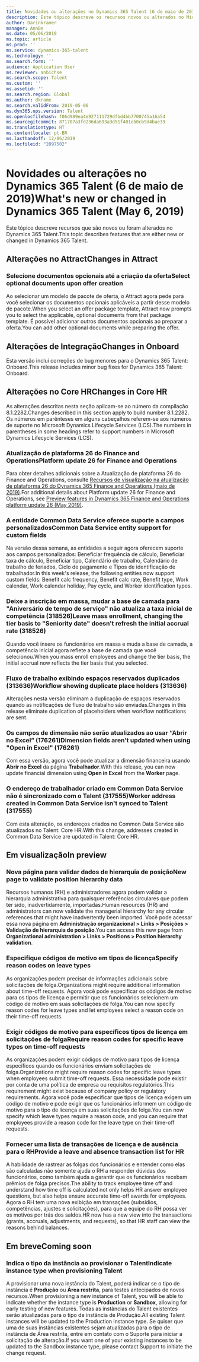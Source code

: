 ```yaml
---
title: Novidades ou alterações no Dynamics 365 Talent (6 de maio de 2019)
description: Este tópico descreve os recursos novos ou alterados no Microsoft Dynamics 365 Talent.
author: Darinkramer
manager: AnnBe
ms.date: 05/06/2019
ms.topic: article
ms.prod: ''
ms.service: dynamics-365-talent
ms.technology: ''
ms.search.form: ''
audience: Application User
ms.reviewer: anbichse
ms.search.scope: Talent
ms.custom: ''
ms.assetid: ''
ms.search.region: Global
ms.author: dkrame
ms.search.validFrom: 2019-05-06
ms.dyn365.ops.version: Talent
ms.openlocfilehash: f06d989ea4e927111729dfbd4bb7700745a16a54
ms.sourcegitcommit: 871707a3fd236da693a3d51f401eb0cb9d4bae39
ms.translationtype: HT
ms.contentlocale: pt-BR
ms.lasthandoff: 12/06/2019
ms.locfileid: "2897502"
---
```

# <a name="whats-new-or-changed-in-dynamics-365-talent-may-6-2019"></a><span data-ttu-id="1dda8-103">Novidades ou alterações no Dynamics 365 Talent (6 de maio de 2019)</span><span class="sxs-lookup"><span data-stu-id="1dda8-103">What's new or changed in Dynamics 365 Talent (May 6, 2019)</span></span>

<span data-ttu-id="1dda8-104">Este tópico descreve recursos que são novos ou foram alterados no Dynamics 365 Talent.</span><span class="sxs-lookup"><span data-stu-id="1dda8-104">This topic describes features that are either new or changed in Dynamics 365 Talent.</span></span>

## <a name="changes-in-attract"></a><span data-ttu-id="1dda8-105">Alterações no Attract</span><span class="sxs-lookup"><span data-stu-id="1dda8-105">Changes in Attract</span></span>

### <a name="select-optional-documents-upon-offer-creation"></a><span data-ttu-id="1dda8-106">Selecione documentos opcionais até a criação da oferta</span><span class="sxs-lookup"><span data-stu-id="1dda8-106">Select optional documents upon offer creation</span></span>

<span data-ttu-id="1dda8-107">Ao selecionar um modelo de pacote de oferta, o Attract agora pede para você selecionar os documentos opcionais aplicáveis a partir desse modelo de pacote.</span><span class="sxs-lookup"><span data-stu-id="1dda8-107">When you select an offer package template, Attract now prompts you to select the applicable, optional documents from that package template.</span></span> <span data-ttu-id="1dda8-108">É possível adicionar outros documentos opcionais ao preparar a oferta.</span><span class="sxs-lookup"><span data-stu-id="1dda8-108">You can add other optional documents while preparing the offer.</span></span>

## <a name="changes-in-onboard"></a><span data-ttu-id="1dda8-109">Alterações de Integração</span><span class="sxs-lookup"><span data-stu-id="1dda8-109">Changes in Onboard</span></span>

<span data-ttu-id="1dda8-110">Esta versão inclui correções de bug menores para o Dynamics 365 Talent: Onboard.</span><span class="sxs-lookup"><span data-stu-id="1dda8-110">This release includes minor bug fixes for Dynamics 365 Talent: Onboard.</span></span>

## <a name="changes-in-core-hr"></a><span data-ttu-id="1dda8-111">Alterações no Core HR</span><span class="sxs-lookup"><span data-stu-id="1dda8-111">Changes in Core HR</span></span>

<span data-ttu-id="1dda8-112">As alterações descritas nesta seção aplicam-se ao número da compilação 8.1.2282.</span><span class="sxs-lookup"><span data-stu-id="1dda8-112">Changes described in this section apply to build number 8.1.2282.</span></span> <span data-ttu-id="1dda8-113">Os números em parênteses em alguns cabeçalhos referem-se aos números de suporte no Microsoft Dynamics Lifecycle Services (LCS).</span><span class="sxs-lookup"><span data-stu-id="1dda8-113">The numbers in parentheses in some headings refer to support numbers in Microsoft Dynamics Lifecycle Services (LCS).</span></span>

### <a name="platform-update-26-for-finance-and-operations"></a><span data-ttu-id="1dda8-114">Atualização de plataforma 26 do Finance and Operations</span><span class="sxs-lookup"><span data-stu-id="1dda8-114">Platform update 26 for Finance and Operations</span></span>

<span data-ttu-id="1dda8-115">Para obter detalhes adicionais sobre a Atualização de plataforma 26 do Finance and Operations, consulte [Recursos de visualização na atualização de plataforma 26 do Dynamics 365 Finance and Operations (maio de 2019)](https://docs.microsoft.com/dynamics365/unified-operations/fin-and-ops/get-started/whats-new-platform-update-26).</span><span class="sxs-lookup"><span data-stu-id="1dda8-115">For additional details about Platform update 26 for Finance and Operations, see [Preview features in Dynamics 365 Finance and Operations platform update 26 (May 2019)](https://docs.microsoft.com/dynamics365/unified-operations/fin-and-ops/get-started/whats-new-platform-update-26).</span></span> 

### <a name="common-data-service-entity-support-for-custom-fields"></a><span data-ttu-id="1dda8-116">A entidade Common Data Service oferece suporte a campos personalizados</span><span class="sxs-lookup"><span data-stu-id="1dda8-116">Common Data Service entity support for custom fields</span></span>

<span data-ttu-id="1dda8-117">Na versão dessa semana, as entidades a seguir agora oferecem suporte aos campos personalizados: Beneficiar frequência de cálculo, Beneficiar taxa de cálculo, Beneficiar tipo, Calendário de trabalho, Calendário de trabalho de feriados, Ciclo de pagamento e Tipos de identificação de trabalhador.</span><span class="sxs-lookup"><span data-stu-id="1dda8-117">In this week's release, the following entities now support custom fields: Benefit calc frequency, Benefit calc rate, Benefit type, Work calendar, Work calendar holiday, Pay cycle, and Worker identification types.</span></span>

### <a name="leave-mass-enrollment-changing-the-tier-basis-to-seniority-date-doesnt-refresh-the-initial-accrual-rate-318526"></a><span data-ttu-id="1dda8-118">Deixe a inscrição em massa, mudar a base de camada para "Aniversário de tempo de serviço" não atualiza a taxa inicial de competência (318526)</span><span class="sxs-lookup"><span data-stu-id="1dda8-118">Leave mass enrollment, changing the tier basis to "Seniority date" doesn't refresh the initial accrual rate (318526)</span></span>

<span data-ttu-id="1dda8-119">Quando você insere os funcionários em massa e muda a base de camada, a competência inicial agora reflete a base de camada que você selecionou.</span><span class="sxs-lookup"><span data-stu-id="1dda8-119">When you mass enroll employees and change the tier basis, the initial accrual now reflects the tier basis that you selected.</span></span>

### <a name="workflow-showing-duplicate-place-holders-313636"></a><span data-ttu-id="1dda8-120">Fluxo de trabalho exibindo espaços reservados duplicados (313636)</span><span class="sxs-lookup"><span data-stu-id="1dda8-120">Workflow showing duplicate place holders (313636)</span></span>

<span data-ttu-id="1dda8-121">Alterações nesta versão eliminam a duplicação de espaços reservados quando as notificações de fluxo de trabalho são enviadas.</span><span class="sxs-lookup"><span data-stu-id="1dda8-121">Changes in this release eliminate duplication of placeholders when workflow notifications are sent.</span></span>

### <a name="dimension-fields-arent-updated-when-using-open-in-excel-176261"></a><span data-ttu-id="1dda8-122">Os campos de dimensão não serão atualizados ao usar “Abrir no Excel” (176261)</span><span class="sxs-lookup"><span data-stu-id="1dda8-122">Dimension fields aren't updated when using "Open in Excel" (176261)</span></span>

<span data-ttu-id="1dda8-123">Com essa versão, agora você pode atualizar a dimensão financeira usando **Abrir no Excel** da página **Trabalhador**.</span><span class="sxs-lookup"><span data-stu-id="1dda8-123">With this release, you can now update financial dimension using **Open in Excel** from the **Worker** page.</span></span> 

### <a name="worker-address-created-in-common-data-service-isnt-synced-to-talent-317555"></a><span data-ttu-id="1dda8-124">O endereço de trabalhador criado em Common Data Service não é sincronizado com o Talent (317555)</span><span class="sxs-lookup"><span data-stu-id="1dda8-124">Worker address created in Common Data Service isn't synced to Talent (317555)</span></span>

<span data-ttu-id="1dda8-125">Com esta alteração, os endereços criados no Common Data Service são atualizados no Talent: Core HR.</span><span class="sxs-lookup"><span data-stu-id="1dda8-125">With this change, addresses created in Common Data Service are updated in Talent: Core HR.</span></span>


## <a name="in-preview"></a><span data-ttu-id="1dda8-126">Em visualização</span><span class="sxs-lookup"><span data-stu-id="1dda8-126">In preview</span></span>

### <a name="new-page-to-validate-position-hierarchy-data"></a><span data-ttu-id="1dda8-127">Nova página para validar dados de hierarquia de posição</span><span class="sxs-lookup"><span data-stu-id="1dda8-127">New page to validate position hierarchy data</span></span>

<span data-ttu-id="1dda8-128">Recursos humanos (RH) e administradores agora podem validar a hierarquia administrativa para quaisquer referências circulares que podem ter sido, inadvertidamente, importadas.</span><span class="sxs-lookup"><span data-stu-id="1dda8-128">Human resources (HR) and administrators can now validate the managerial hierarchy for any circular references that might have inadvertently been imported.</span></span> <span data-ttu-id="1dda8-129">Você pode acessar essa nova página em **Administração organizacional > Links > Posições > Validação de hierarquia de posição**.</span><span class="sxs-lookup"><span data-stu-id="1dda8-129">You can access this new page from **Organizational administration > Links > Positions > Position hierarchy validation**.</span></span>

### <a name="specify-reason-codes-on-leave-types"></a><span data-ttu-id="1dda8-130">Especifique códigos de motivo em tipos de licença</span><span class="sxs-lookup"><span data-stu-id="1dda8-130">Specify reason codes on leave types</span></span>

<span data-ttu-id="1dda8-131">As organizações podem precisar de informações adicionais sobre solicitações de folga.</span><span class="sxs-lookup"><span data-stu-id="1dda8-131">Organizations might require additional information about time-off requests.</span></span> <span data-ttu-id="1dda8-132">Agora você pode especificar os códigos de motivo para os tipos de licença e permitir que os funcionários selecionem um código de motivo em suas solicitações de folga.</span><span class="sxs-lookup"><span data-stu-id="1dda8-132">You can now specify reason codes for leave types and let employees select a reason code on their time-off requests.</span></span>

### <a name="require-reason-codes-for-specific-leave-types-on-time-off-requests"></a><span data-ttu-id="1dda8-133">Exigir códigos de motivo para específicos tipos de licença em solicitações de folga</span><span class="sxs-lookup"><span data-stu-id="1dda8-133">Require reason codes for specific leave types on time-off requests</span></span>

<span data-ttu-id="1dda8-134">As organizações podem exigir códigos de motivo para tipos de licença específicos quando os funcionários enviam solicitações de folga.</span><span class="sxs-lookup"><span data-stu-id="1dda8-134">Organizations might require reason codes for specific leave types when employees submit time-off requests.</span></span> <span data-ttu-id="1dda8-135">Essa necessidade pode existir por conta de uma política de empresa ou requisitos regulatórios.</span><span class="sxs-lookup"><span data-stu-id="1dda8-135">This requirement might exist because of company policy or regulatory requirements.</span></span> <span data-ttu-id="1dda8-136">Agora você pode especificar que tipos de licença exigem um código de motivo e pode exigir que os funcionários informem um código de motivo para o tipo de licença em suas solicitações de folga.</span><span class="sxs-lookup"><span data-stu-id="1dda8-136">You can now specify which leave types require a reason code, and you can require that employees provide a reason code for the leave type on their time-off requests.</span></span>

### <a name="provide-a-leave-and-absence-transaction-list-for-hr"></a><span data-ttu-id="1dda8-137">Fornecer uma lista de transações de licença e de ausência para o RH</span><span class="sxs-lookup"><span data-stu-id="1dda8-137">Provide a leave and absence transaction list for HR</span></span>

<span data-ttu-id="1dda8-138">A habilidade de rastrear as folgas dos funcionários e entender como elas são calculadas não somente ajuda o RH a responder dúvidas dos funcionários, como também ajuda a garantir que os funcionários recebam prêmios de folga precisos.</span><span class="sxs-lookup"><span data-stu-id="1dda8-138">The ability to track employee time off and understand how time off is calculated not only helps HR answer employee questions, but also helps ensure accurate time-off awards for employees.</span></span> <span data-ttu-id="1dda8-139">Agora o RH tem uma nova exibição em transações (subsídios, competências, ajustes e solicitações), para que a equipe do RH possa ver os motivos por trás dos saldos.</span><span class="sxs-lookup"><span data-stu-id="1dda8-139">HR now has a new view into the transactions (grants, accruals, adjustments, and requests), so that HR staff can view the reasons behind balances.</span></span>

## <a name="coming-soon"></a><span data-ttu-id="1dda8-140">Em breve</span><span class="sxs-lookup"><span data-stu-id="1dda8-140">Coming soon</span></span>

### <a name="indicate-instance-type-when-provisioning-talent"></a><span data-ttu-id="1dda8-141">Indica o tipo da instância ao provisionar o Talent</span><span class="sxs-lookup"><span data-stu-id="1dda8-141">Indicate instance type when provisioning Talent</span></span>

<span data-ttu-id="1dda8-142">A provisionar uma nova instância do Talent, poderá indicar se o tipo de instância é **Produção** ou **Área restrita**, para testes antecipados de novos recursos.</span><span class="sxs-lookup"><span data-stu-id="1dda8-142">When provisioning a new instance of Talent, you will be able to indicate whether the instance type is **Production** or **Sandbox**, allowing for early testing of new features.</span></span> <span data-ttu-id="1dda8-143">Todas as instâncias do Talent existentes serão atualizadas para o tipo de instância de Produção.</span><span class="sxs-lookup"><span data-stu-id="1dda8-143">All existing Talent instances will be updated to the Production instance type.</span></span> <span data-ttu-id="1dda8-144">Se quiser que uma de suas instâncias existentes sejam atualizadas para o tipo de instância de Área restrita, entre em contato com o Suporte para iniciar a solicitação de alteração.</span><span class="sxs-lookup"><span data-stu-id="1dda8-144">If you want one of your existing instances to be updated to the Sandbox instance type, please contact Support to initiate the change request.</span></span>
